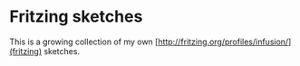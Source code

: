 # Fritzing sketches

This is a growing collection of my own [http://fritzing.org/profiles/infusion/](fritzing) sketches.
